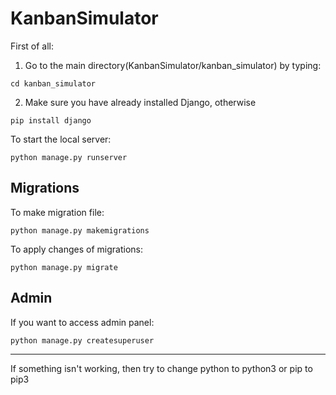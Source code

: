 # KanbanSimulator
First of all:
1) Go to the main directory(KanbanSimulator/kanban_simulator) by typing: 
```
cd kanban_simulator
```
2) Make sure you have already installed Django, otherwise
```
pip install django
```

To start the local server:
```
python manage.py runserver
```
## Migrations
To make migration file:
```
python manage.py makemigrations
```

To apply changes of migrations:
```
python manage.py migrate
```
## Admin
If you want to access admin panel:
```
python manage.py createsuperuser
```

---
If something isn't working, then try to change python to python3 or pip to pip3
